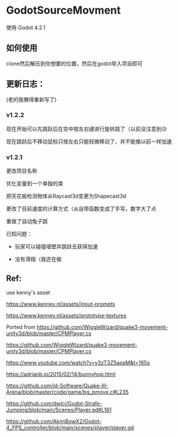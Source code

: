 # GodotSourceMovment

使用 Godot 4.2.1

## 如何使用

clone然后解压到你想要的位置，然后在godot导入项目即可

## 更新日志：

(老的我懒得重新写了)

### v1.2.2

现在开始可以先跳跃后在空中按左右键进行旋转跳了（以前没注意到😥

现在跳跃后不移动鼠标只按左右只能轻微移动了，并不能像以前一样加速

### v1.2.1

更改项目名称

优化变量到一个单独的类

把天花板检测物体从Raycast3d变更为Shapecast3d

更改了目前速度的计算方式（从自带函数变成了手写，数字大了点

重做了自动兔子跳

已知问题：

- 玩家可以碰撞墙壁并跳跃去获得加速

- 没有滑翔（我还在做

## Ref:

use kenny's asset

https://www.kenney.nl/assets/input-prompts

https://www.kenney.nl/assets/prototype-textures

Ported from https://github.com/WiggleWizard/quake3-movement-unity3d/blob/master/CPMPlayer.cs


https://github.com/WiggleWizard/quake3-movement-unity3d/blob/master/CPMPlayer.cs

https://www.youtube.com/watch?v=v3zT3Z5apaM&t=165s

https://adrianb.io/2015/02/14/bunnyhop.html

https://github.com/id-Software/Quake-III-Arena/blob/master/code/game/bg_pmove.c#L235

https://github.com/dwlcj/Godot-Strafe-Jumping/blob/main/Scenes/Player.gd#L161

https://github.com/AkimBowX2/Godot-4_FPS_controller/blob/main/scenes/player/player.gd
